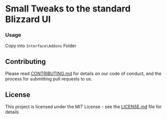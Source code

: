 # Small Tweaks to the standard Blizzard UI

### Usage

Copy into `Interface\Addons` Folder

## Contributing

Please read [CONTRIBUTING.md](CONTRIBUTING.md) for details on our code of conduct, and the process for submitting pull requests to us.


## License

This project is licensed under the MIT License - see the [LICENSE.md](LICENSE.md) file for details
